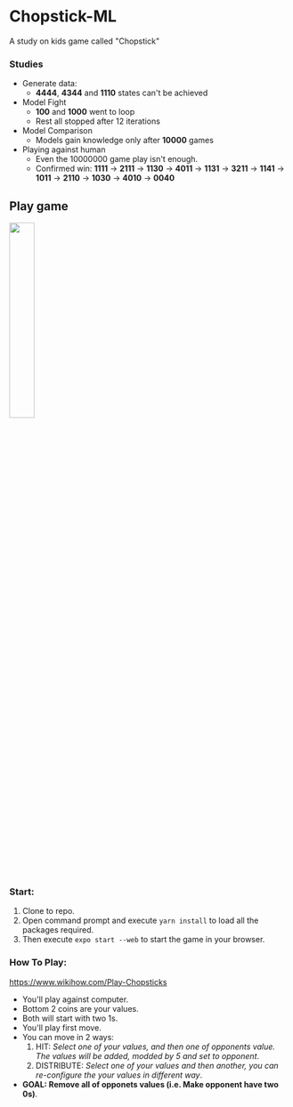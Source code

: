 # Chopstick-ML
A study on kids game called "Chopstick"

### Studies
- Generate data:  
  - **4444**, **4344** and **1110** states can't be achieved    
- Model Fight
  - **100** and **1000** went to loop
  - Rest all stopped after 12 iterations
- Model Comparison
  - Models gain knowledge only after **10000** games
- Playing against human
  - Even the 10000000 game play isn't enough.
  - Confirmed win: **1111** -> **2111** -> **1130** -> **4011** -> **1131** -> **3211** -> **1141** -> **1011** -> **2110** -> **1030** -> **4010** -> **0040**

## Play game
<img src="https://user-images.githubusercontent.com/47807051/170525715-e6fa4b81-ad70-4b19-ac70-581e28447345.png" width=30% height=30%>

### Start:
1. Clone to repo.
2. Open command prompt and execute `yarn install` to load all the packages required.
3. Then execute `expo start --web` to start the game in your browser.

### How To Play:
https://www.wikihow.com/Play-Chopsticks
- You'll play against computer.
- Bottom 2 coins are your values.
- Both will start with two 1s.
- You'll play first move.
- You can move in 2 ways: 
  1. HIT: _Select one of your values, and then one of opponents value. The values will be added, modded by 5 and set to opponent_.
  2. DISTRIBUTE: _Select one of your values and then another, you can re-configure the your values in different way_.
- **GOAL: Remove all of opponets values (i.e. Make opponent have two 0s)**.


